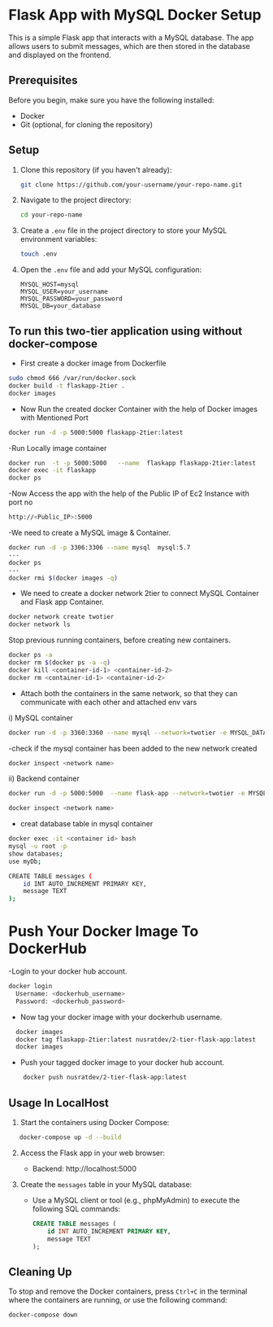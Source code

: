  
# Flask App with MySQL Docker Setup

This is a simple Flask app that interacts with a MySQL database. The app allows users to submit messages, which are then stored in the database and displayed on the frontend.

## Prerequisites

Before you begin, make sure you have the following installed:

- Docker
- Git (optional, for cloning the repository)

## Setup

1. Clone this repository (if you haven't already):

   ```bash
   git clone https://github.com/your-username/your-repo-name.git
   ```

2. Navigate to the project directory:

   ```bash
   cd your-repo-name
   ```

3. Create a `.env` file in the project directory to store your MySQL environment variables:

   ```bash
   touch .env
   ```

4. Open the `.env` file and add your MySQL configuration:

   ```
   MYSQL_HOST=mysql
   MYSQL_USER=your_username
   MYSQL_PASSWORD=your_password
   MYSQL_DB=your_database
   ```
## To run this two-tier application using  without docker-compose

- First create a docker image from Dockerfile
```bash
sudo chmod 666 /var/run/docker.sock
docker build -t flaskapp-2tier .
docker images
```
- Now Run the created docker Container with the help of Docker images with Mentioned Port
```bash
docker run -d -p 5000:5000 flaskapp-2tier:latest
```
-Run Locally image container
```bash
docker run  -t -p 5000:5000   --name  flaskapp flaskapp-2tier:latest
docker exec -it flaskapp
docker ps
```
-Now Access the app with the help of the Public IP of Ec2 Instance with port no 
```bash 
http://<Public_IP>:5000
```
-We need to create a MySQL image & Container.
```bash 
docker run -d -p 3306:3306 --name mysql  mysql:5.7
---
docker ps
--- 
docker rmi $(docker images -q)
```
- We need to create a docker network 2tier to connect MySQL Container and Flask app Container.
```bash
docker network create twotier
docker network ls
```
Stop previous running containers, before creating new containers.
```bash
docker ps -a
docker rm $(docker ps -a -q)
docker kill <container-id-1> <container-id-2>
docker rm <container-id-1> <container-id-2>
```
- Attach both the containers in the same network, so that they can communicate with each other and attached env vars 

i) MySQL container 
```bash
docker run -d -p 3360:3360 --name mysql --network=twotier -e MYSQL_DATABASE=testdb -e MYSQL_USER=admin -e MYSQL_ROOT_PASSWORD=<yourpassword> -e MYSQL_PASSWORD=<yourpassword> mysql:5.7
```
-check if the mysql container has been added to the new network created
```bash
docker inspect <network name>
```
ii) Backend container
```bash
docker run -d -p 5000:5000  --name flask-app --network=twotier -e MYSQL_HOST=mysql -e MYSQL_DB=testdb -e MYSQL_USER=admin -e MYSQL_PASSWORD=<yourpassword> flaskapp-2tier:latest

docker inspect <network name>
```
- creat database table in mysql container
```bash 
docker exec -it <container id> bash
mysql -u root -p
show databases;
use myDb;

CREATE TABLE messages (
    id INT AUTO_INCREMENT PRIMARY KEY,
    message TEXT
);

```

# Push Your Docker Image To DockerHub
-Login to your docker hub account.
```bash
docker login
  Username: <dockerhub_username>
  Password: <dockerhub_password>
```
- Now tag your docker image with your dockerhub username.
```bash 
  docker images
  docker tag flaskapp-2tier:latest nusratdev/2-tier-flask-app:latest
  docker images
```
  - Push your tagged docker image to your docker hub account.
```bash
    docker push nusratdev/2-tier-flask-app:latest
```
## Usage In LocalHost

1. Start the containers using Docker Compose:

```bash
   docker-compose up -d --build
```

2. Access the Flask app in your web browser:

   - Backend: http://localhost:5000

3. Create the `messages` table in your MySQL database:

   - Use a MySQL client or tool (e.g., phpMyAdmin) to execute the following SQL commands:
   
     ```sql
     CREATE TABLE messages (
         id INT AUTO_INCREMENT PRIMARY KEY,
         message TEXT
     );
     ```

## Cleaning Up

To stop and remove the Docker containers, press `Ctrl+C` in the terminal where the containers are running, or use the following command:

```bash
docker-compose down
```


